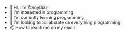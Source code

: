 - 👋 Hi, I’m @SoyDiaz
- 👀 I’m interested in programming
- 🌱 I’m currently learning programming 
- 💞️ I’m looking to collaborate on everything programming
- 📫 How to reach me on my email 
<!---
SoyDiaz/SoyDiaz is a ✨ special ✨ repository because its `README.md` (this file) appears on your GitHub profile.
You can click the Preview link to take a look at your changes.
--->
